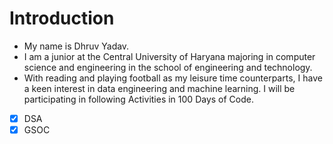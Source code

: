 # Introduction
- My name is Dhruv Yadav.
- I am a junior at the Central University of Haryana majoring in computer science and engineering in the school of engineering and technology.
- With reading and playing football as my leisure time counterparts, I have a keen interest in data engineering and machine learning. 
I will be participating in following Activities in 100 Days of Code.

- [x] DSA
- [x] GSOC
